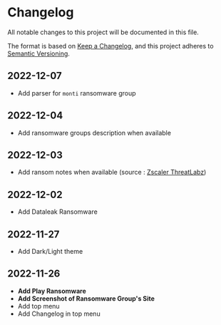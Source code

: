 # Changelog

All notable changes to this project will be documented in this file.

The format is based on [Keep a Changelog](https://keepachangelog.com/en/1.0.0/),
and this project adheres to [Semantic Versioning](https://semver.org/spec/v2.0.0.html).

## 2022-12-07

* Add parser for `monti` ransomware group 

## 2022-12-04

* Add ransomware groups description when available

## 2022-12-03

* Add ransom notes when available (source : [Zscaler ThreatLabz](https://github.com/threatlabz/ransomware_notes))

## 2022-12-02 

* Add Dataleak Ransomware

## 2022-11-27

* Add Dark/Light theme

## 2022-11-26

* **Add Play Ransomware**
* **Add Screenshot of Ransomware Group's Site**
* Add top menu 
* Add Changelog in top menu 
